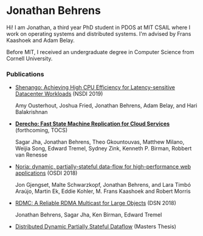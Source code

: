 # Jonathan Behrens

Hi! I am Jonathan, a third year PhD student in PDOS at MIT CSAIL where I work on operating systems and distributed systems. I'm advised by Frans Kaashoek and Adam Belay.

Before MIT, I received an undergraduate degree in Computer Science from Cornell University.


### Publications

* [Shenango: Achieving High CPU Efficiency for Latency-sensitive Datacenter Workloads](https://www.usenix.org/conference/nsdi19/presentation/ousterhout) (NSDI 2019)

   Amy Ousterhout, Joshua Fried, Jonathan Behrens, Adam Belay, and Hari Balakrishnan

* [**Derecho: Fast State Machine Replication for Cloud Services**](/papers/derecho-tocs.pdf) (forthcoming, TOCS)

   Sagar Jha, Jonathan Behrens, Theo Gkountouvas, Matthew Milano, Weijia Song, Edward Tremel, Sydney Zink, Kenneth P. Birman, Robbert van Renesse
* [Noria: dynamic, partially-stateful data-flow for high-performance web applications](https://www.usenix.org/conference/osdi18/presentation/gjengset) (OSDI 2018)

  Jon Gjengset, Malte Schwarzkopf, Jonathan Behrens, and Lara Timbó Araújo, Martin Ek, Eddie Kohler, M. Frans Kaashoek and Robert Morris
* [RDMC: A Reliable RDMA Multicast for Large Objects](/papers/rdmc-dsn18.pdf) (DSN 2018)

   Jonathan Behrens, Sagar Jha, Ken Birman, Edward Tremel
* [Distributed Dynamic Partially Stateful Dataflow](/papers/noria-distributed.pdf) (Masters Thesis)
